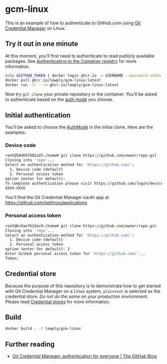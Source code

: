 # gcm-linux

This is an example of how to authenticate to GitHub.com using [Git Credential Manager](https://github.com/GitCredentialManager/git-credential-manager) on Linux.

## Try it out in one minute

At this moment, you'll first need to authenticate to read publicly available packages. See [Authenticating to the Container registry](https://docs.github.com/en/packages/working-with-a-github-packages-registry/working-with-the-container-registry#authenticating-to-the-container-registry) for more information.

```bash
echo $GITHUB_TOKEN | docker login ghcr.io -u USERNAME --password-stdin
docker pull ghcr.io/lowply/gcm-linux:latest
docker run -it --rm ghcr.io/lowply/gcm-linux:latest
```

Now try `git clone` your private repository in the container. You'll be asked to authenticate based on the [auth mode](https://github.com/GitCredentialManager/git-credential-manager/blob/main/docs/configuration.md#credentialgithubauthmodes) you choose.

## Initial authentication

You'll be asked to choose the [AuthMode](https://github.com/GitCredentialManager/git-credential-manager/blob/main/docs/configuration.md#credentialgithubauthmodes) in the initial clone. Here are the examples:

### Device code

```bash
root@50d697802a25:/home# git clone https://github.com/owner/repo.git
Cloning into 'repo'...
Select an authentication method for 'https://github.com/':
  1. Device code (default)
  2. Personal access token
option (enter for default):
To complete authentication please visit https://github.com/login/device and enter the following code:
XXXX-XXXX
```

You'll find the Git Credential Manager oauth app at https://github.com/settings/applications

### Personal access token

```bash
root@bc9ae762dac9:/home# git clone https://github.com/owner/repo.git
Cloning into 'repo'...
Select an authentication method for 'https://github.com/':
  1. Device code (default)
  2. Personal access token
option (enter for default): 2
Enter GitHub personal access token for 'https://github.com/'...
Token:
```

## Credential store

Because the purpose of this repository is to demonstrate how to get started with Git Credential Manager on a Linux system, `plaintext` is selected as the credential store. _Do not do the same on your production environment_. Please read [Credential stores](https://github.com/GitCredentialManager/git-credential-manager/blob/main/docs/credstores.md) for more information.

## Build

```bash
docker build . -t lowply/gcm-linux
```

## Further reading

- [Git Credential Manager: authentication for everyone | The GitHub Blog](https://github.blog/2022-04-07-git-credential-manager-authentication-for-everyone/)

